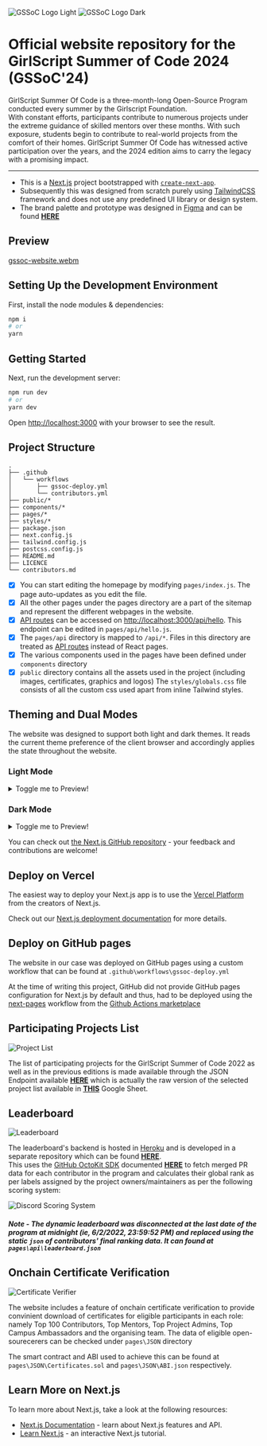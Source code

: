 ![GSSoC Logo Light](https://user-images.githubusercontent.com/63473496/213306239-9e8fc317-ce2f-4127-8bfe-17f5df06ee99.png#gh-light-mode-only)
![GSSoC Logo Dark](https://user-images.githubusercontent.com/63473496/213306279-338f7ce9-9a9f-4427-8c2a-3e344874498f.png#gh-dark-mode-only)

# Official website repository for the GirlScript Summer of Code 2024 (GSSoC'24)

GirlScript Summer Of Code is a three-month-long Open-Source Program conducted every summer by the Girlscript Foundation.  
With constant efforts, participants contribute to numerous projects under the extreme guidance of skilled mentors over these months. With such exposure, students begin to contribute to real-world projects from the comfort of their homes. GirlScript Summer Of Code has witnessed active participation over the years, and the 2024 edition aims to carry the legacy with a promising impact.
  
---
- This is a [Next.js](https://nextjs.org/) project bootstrapped with [`create-next-app`](https://github.com/vercel/next.js/tree/canary/packages/create-next-app).  
- Subsequently this was designed from scratch purely using [TailwindCSS](https://tailwindcss.com/) framework and does not use any predefined UI library or design system.
- The brand palette and prototype was designed in [Figma](https://figma.com) and can be found **[HERE](https://www.figma.com/file/aXL6autoWxlLLqLyYTTLVB/GirlScript-Summer-of-Code?t=IGeoI4nib4u0ejJf-0)**

## Preview

[gssoc-website.webm](https://user-images.githubusercontent.com/63473496/213291499-67c96070-0a8a-4fd7-986d-e72b226a6be6.webm)

## Setting Up the Development Environment
First, install the node modules & dependencies:

```bash
npm i
# or
yarn
```
## Getting Started


Next, run the development server:

```bash
npm run dev
# or
yarn dev
```

Open [http://localhost:3000](http://localhost:3000) with your browser to see the result.  

## Project Structure  

```
.
├── .github
│   └── workflows
│       ├── gssoc-deploy.yml
│       └── contributors.yml
├── public/*
├── components/*
├── pages/*
├── styles/*
├── package.json
├── next.config.js
├── tailwind.config.js
├── postcss.config.js
├── README.md
├── LICENCE
└── contributors.md
```
- [x] You can start editing the homepage by modifying `pages/index.js`. The page auto-updates as you edit the file.
- [x] All the other pages under the pages directory are a part of the sitemap and represent the different webpages in the website.
- [x] [API routes](https://nextjs.org/docs/api-routes/introduction) can be accessed on [http://localhost:3000/api/hello](http://localhost:3000/api/hello). This endpoint can be edited in `pages/api/hello.js`.
- [x] The `pages/api` directory is mapped to `/api/*`. Files in this directory are treated as [API routes](https://nextjs.org/docs/api-routes/introduction) instead of React pages.
- [x] The various components used in the pages have been defined under `components` directory   
- [x] `public` directory contains all the assets used in the project (including images, certificates, graphics and logos)
The `styles/globals.css` file consists of all the custom css used apart from inline Tailwind styles.  

## Theming and Dual Modes

The website was designed to support both light and dark themes. It reads the current theme preference of the client browser and accordingly applies the state throughout the website.

### Light Mode  

<details> <summary>Toggle me to Preview!</summary>
  
![image](https://user-images.githubusercontent.com/83456083/236680082-9182439e-633a-4269-a5bb-9720c87a57b2.png) 
  
</details>

### Dark Mode  

<details> <summary>Toggle me to Preview!</summary>
  
![image](https://user-images.githubusercontent.com/83456083/236680214-b1f29e4a-bf08-496e-bbb3-8776c9f1c8cf.png)
  
</details>

You can check out [the Next.js GitHub repository](https://github.com/vercel/next.js/) - your feedback and contributions are welcome!

## Deploy on Vercel

The easiest way to deploy your Next.js app is to use the [Vercel Platform](https://vercel.com/new?utm_medium=default-template&filter=next.js&utm_source=create-next-app&utm_campaign=create-next-app-readme) from the creators of Next.js.

Check out our [Next.js deployment documentation](https://nextjs.org/docs/deployment) for more details.

## Deploy on GitHub pages  
The website in our case was deployed on GitHub pages using a custom workflow that can be found at `.github\workflows\gssoc-deploy.yml`  

At the time of writing this project, GitHub did not provide GitHub pages configuration for Next.js by default and thus, had to be deployed using the [next-pages](https://github.com/marketplace/actions/next-pages) workflow from the [Github Actions marketplace](https://github.com/marketplace?category=&query=&type=actions&verification=)

## Participating Projects List
![Project List](https://user-images.githubusercontent.com/63473496/213307997-43920dbd-3042-468b-97df-93d22f17e61b.png)

The list of participating projects for the GirlScript Summer of Code 2022 as well as in the previous editions is made available through the JSON Endpoint available **[HERE](https://opensheet.elk.sh/1OC5gOWCpUrDXI8HAPEM9iOohoznBfAVF9d-rSMO7FXM/JSON_EndPoint)** which is actually the raw version of the selected project list available in **[THIS](https://docs.google.com/spreadsheets/d/1OC5gOWCpUrDXI8HAPEM9iOohoznBfAVF9d-rSMO7FXM/edit#gid=0)** Google Sheet.

## Leaderboard

![Leaderboard](https://user-images.githubusercontent.com/63473496/213297009-6faeff7e-5e4b-442a-b67d-7a3de9c17dcd.png)

The leaderboard's backend is hosted in [Heroku](https://www.heroku.com/) and is developed in a separate repository which can be found **[HERE](https://github.com/girlscript/gssoc22-leaderboard-backend)**.  
This uses the [GitHub OctoKit SDK](https://github.com/octokit/octokit.js) documented **[HERE](https://github.com/octokit/octokit.js)** to fetch merged PR data for each contributor in the program and calculates their global rank as per labels assigned by the project owners/maintainers as per the following scoring system:  

![Discord Scoring System](https://user-images.githubusercontent.com/63473496/213296737-9da733f4-9a0c-4f26-b880-119227a092c4.png)

##### Note - The dynamic leaderboard was disconnected at the last date of the program at midnight (ie, 6/2/2022, 23:59:52 PM) and replaced using the static `json` of contributors' final ranking data. It can found at `pages\api\leaderboard.json`

## Onchain Certificate Verification  
![Certificate Verifier](https://user-images.githubusercontent.com/63473496/213298847-2c58c58b-e528-4807-b477-bcc7a6775cf1.png)

The website includes a feature of onchain certificate verification to provide convinient download of certificates for eligible participants in each role:
namely Top 100 Contributors, Top Mentors, Top Project Admins, Top Campus Ambassadors and the organising team. The data of eligible open-sourecerers can be checked under `pages\JSON` directory  

The smart contract and ABI used to achieve this can be found at `pages\JSON\Certificates.sol` and `pages\JSON\ABI.json` respectively.  

## Learn More on Next.js

To learn more about Next.js, take a look at the following resources:

- [Next.js Documentation](https://nextjs.org/docs) - learn about Next.js features and API.
- [Learn Next.js](https://nextjs.org/learn) - an interactive Next.js tutorial.
